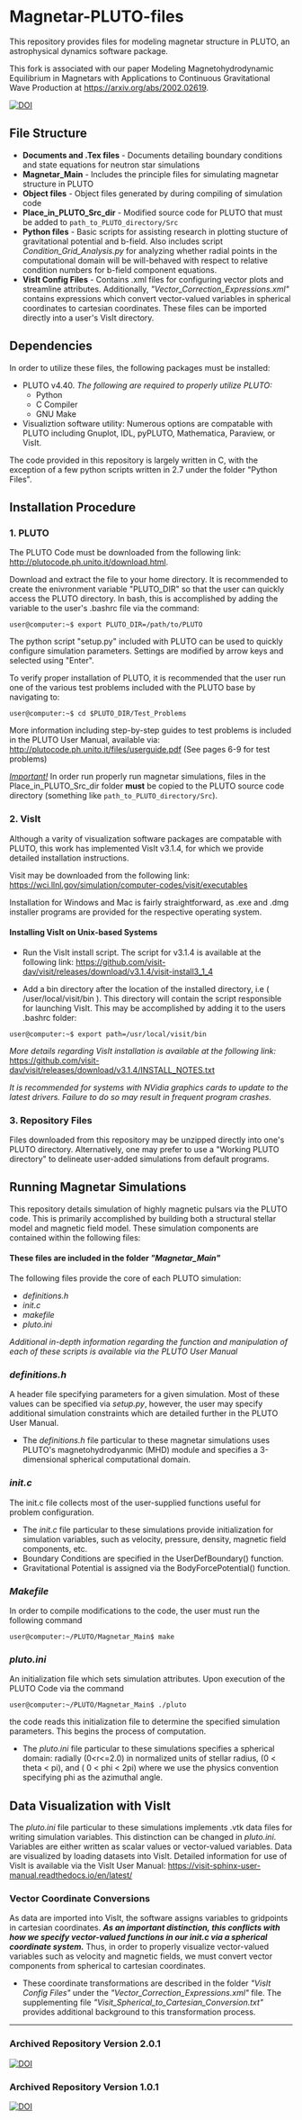 # Magnetar-PLUTO-files
This repository provides files for modeling magnetar structure in PLUTO, an astrophysical dynamics software package.

This fork is associated with our paper Modeling Magnetohydrodynamic Equilibrium in Magnetars with Applications to Continuous Gravitational Wave Production at https://arxiv.org/abs/2002.02619.

[![DOI](https://zenodo.org/badge/DOI/10.5281/zenodo.4569036.svg)](https://doi.org/10.5281/zenodo.4569036)



## File Structure

* __Documents and .Tex files__ - Documents detailing boundary conditions and state equations for neutron star simulations
* __Magnetar_Main__ - Includes the principle files for simulating magnetar structure in PLUTO
* __Object files__ - Object files generated by during compiling of simulation code
* __Place_in_PLUTO_Src_dir__ - Modified source code for PLUTO that must be added to `path_to_PLUTO_directory/Src`
* __Python files__ - Basic scripts for assisting research in plotting stucture of gravitational potential and b-field. Also includes script *Condition_Grid_Analysis.py* for analyzing whether radial points in the computational domain will be will-behaved with respect to relative condition numbers for b-field component equations.
* __VisIt Config Files__ - Contains .xml files for configuring vector plots and streamline attributes. Additionally, *"Vector_Correction_Expressions.xml"* contains expressions which convert vector-valued variables in spherical coordinates to cartesian coordinates. These files can be imported directly into a user's VisIt directory.

## Dependencies
In order to utilize these files, the following packages must be installed:
 * PLUTO v4.40. *The following are required to properly utilize PLUTO:*
   * Python
   * C Compiler
   * GNU Make
* Visualiztion software utility: Numerous options are compatable with PLUTO including Gnuplot, IDL, pyPLUTO, Mathematica, Paraview, or VisIt.

The code provided in this repository is largely written in C, with the exception of a few python scripts written in 2.7 under the folder "Python Files".

## Installation Procedure

### 1. PLUTO

The PLUTO Code must be downloaded from the following link: http://plutocode.ph.unito.it/download.html.

Download and extract the file to your home directory. It is recommended to create the enivronment variable "PLUTO_DIR" so that the user can quickly access the PLUTO directory. In bash, this is accomplished by adding the variable to the user's .bashrc file via the command:
```console
user@computer:~$ export PLUTO_DIR=/path/to/PLUTO
```

The python script "setup.py" included with PLUTO can be used to quickly configure simulation parameters. Settings are modified by arrow keys and selected using "Enter".

To verify proper installation of PLUTO, it is recommended that the user run one of the various test problems included with the PLUTO base by navigating to:
```console
user@computer:~$ cd $PLUTO_DIR/Test_Problems
```
More information including step-by-step guides to test problems is included in the PLUTO User Manual, available via:
http://plutocode.ph.unito.it/files/userguide.pdf (See pages 6-9 for test problems)

*<ins>Important!</ins>*
In order run properly run magnetar simulations, files in the Place_in_PLUTO_Src_dir folder __must__ be copied to the PLUTO source code directory (something like `path_to_PLUTO_directory/Src`).

### 2. VisIt
Although a varity of visualization software packages are compatable with PLUTO, this work has implemented VisIt v3.1.4, for which we provide detailed installation instructions.

Visit may be downloaded from the following link: https://wci.llnl.gov/simulation/computer-codes/visit/executables

Installation for Windows and Mac is fairly straightforward, as .exe and .dmg installer programs are provided for the respective operating system.

#### Installing VisIt on Unix-based Systems
* Run the VisIt install script. The script for v3.1.4 is available at the following link: https://github.com/visit-dav/visit/releases/download/v3.1.4/visit-install3_1_4

* Add a bin directory after the location of the installed directory, i.e ( /user/local/visit/bin ). This directory will contain the script responsible for launching VisIt. This may be accomplished by adding it to the users .bashrc folder:
```console
user@computer:~$ export path=/usr/local/visit/bin
```
*More details regarding VisIt installation is available at the following link:* https://github.com/visit-dav/visit/releases/download/v3.1.4/INSTALL_NOTES.txt

*It is recommended for systems with NVidia graphics cards to update to the latest drivers. Failure to do so may result in frequent program crashes.*

### 3. Repository Files
Files downloaded from this repository may be unzipped directly into one's PLUTO directory. Alternatively, one may prefer to use a "Working PLUTO directory" to delineate user-added simulations from default programs.

## Running Magnetar Simulations
This repository details simulation of highly magnetic pulsars via the PLUTO code. This is primarily accomplished by building both a structural stellar model and magnetic field model. These simulation components are contained within the following files:

#### These files are included in the folder *"Magnetar_Main"*
The following files provide the core of each PLUTO simulation:
* *definitions.h*
* *init.c*
* *makefile*
* *pluto.ini*



*Additional in-depth information regarding the function and manipulation of each of these scripts is available via the PLUTO User Manual*

### *definitions.h*
A header file specifying parameters for a given simulation. Most of these values can be specified via *setup.py*, however, the user may specify additional simulation constraints which are detailed further in the PLUTO User Manual.
* The *definitions.h* file particular to these magnetar simulations uses PLUTO's magnetohydrodyanmic (MHD) module and specifies a 3-dimensional spherical computational domain.  

### *init.c*
The init.c file collects most of the user-supplied functions useful for problem configuration.
* The *init.c* file particular to these simulations provide initialization for simulation variables, such as velocity, pressure, density, magnetic field components, etc.
* Boundary Conditions are specified in the UserDefBoundary() function.
* Gravitational Potential is assigned via the BodyForcePotential() function.

### *Makefile*
In order to compile modifications to the code, the user must run the following command
```console
user@computer:~/PLUTO/Magnetar_Main$ make
```
### *pluto.ini*
An initialization file which sets simulation attributes. Upon execution of the PLUTO Code via the command
```console
user@computer:~/PLUTO/Magnetar_Main$ ./pluto
```
the code reads this initialization file to determine the specified simulation parameters. This begins the process of computation.
* The *pluto.ini* file particular to these simulations specifies a spherical domain: radially (0<r<=2.0) in normalized units of stellar radius, (0 < theta < pi), and ( 0 < phi < 2pi) where we use the physics convention specifying phi as the azimuthal angle.

## Data Visualization with VisIt
The *pluto.ini* file particular to these simulations implements .vtk data files for writing simulation variables. This distinction can be changed in *pluto.ini*. Variables are either written as scalar values or vector-valued variables. Data are visualized by loading datasets into VisIt. Detailed information for use of VisIt is available via the VisIt User Manual: https://visit-sphinx-user-manual.readthedocs.io/en/latest/

### Vector Coordinate Conversions
As data are imported into VisIt, the software assigns variables to gridpoints in cartesian coordinates. __*As an important distinction, this conflicts with how we specify vector-valued functions in our init.c via a spherical coordinate system.*__ Thus, in order to properly visualize vector-valued variables such as velocity and magnetic fields, we must convert vector components from spherical to cartesian coordinates.
* These coordinate transformations are described in the folder *"VisIt Config Files"* under the *"Vector_Correction_Expressions.xml"* file. The supplementing file *"Visit_Spherical_to_Cartesian_Conversion.txt"* provides additional background to this transformation process.

------------------------------------------------------

### Archived Repository Version 2.0.1
[![DOI](https://zenodo.org/badge/298370663.svg)](https://zenodo.org/badge/latestdoi/298370663)

### Archived Repository Version 1.0.1
[![DOI](https://zenodo.org/badge/146366066.svg)](https://zenodo.org/badge/latestdoi/146366066)
